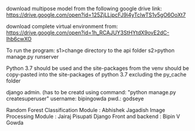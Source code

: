 download multipose model from the following google drive link:
https://drive.google.com/open?id=125ZjLLjpcFJ9i4yTclwTS1v5gO6OoXt7

download complete virtual environment from:
https://drive.google.com/open?id=1h_RCAJUY3StHYtdX9ovE2dC-lhb6cwXO

To run the program:
s1>change directory to the api folder
s2>python manage.py runserver

Python 3.7 should be used and the site-packages from the venv should be copy-pasted into the site-packages of python 3.7 excluding the py_cache folder

django admin. (has to be creatd using command: "python manage.py createsuperuser"
username: bipingowda
pwd.: godseye

Random Forest Classification Module : Abhishek Jagadish
Image Processing Module : Jairaj Pisupati
Django Front and backend : Bipin V Gowda
